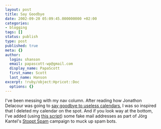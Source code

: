 ```yaml
---
layout: post
title: Say Goodbye
date: 2002-09-20 05:09:45.000000000 +02:00
categories:
- blogging
tags: []
status: publish
type: post
published: true
meta: {}
author:
  login: shanson
  email: papascott-wp@gmail.com
  display_name: PapaScott
  first_name: Scott
  last_name: Hanson
excerpt: !ruby/object:Hpricot::Doc
  options: {}
---
```

<p>I've been messing with my nav column. After reading how Jonathon Delacour was going to <a href="http://weblog.delacour.net/archives/000698.html">say goodbye to useless calendars</a>, I was so inspired that I deleted my calendar on the spot. And if you look way at the bottom, I've added (using <a href="http://www.egm.at/weblog/entry.php?id=00679">this script</a>) some fake mail addresses as part of Jörg Kantel's <a href="http://www.schockwellenreiter.de/webdesign/spam.html">Stoppt Spam</a> campaign to muck up spam bots.</p>
